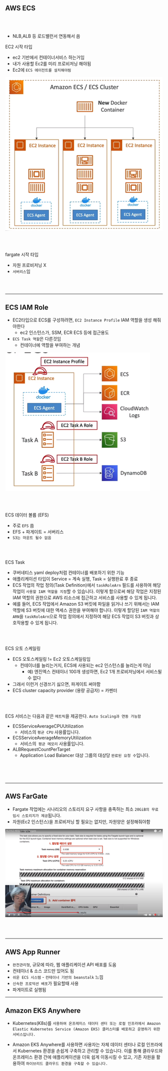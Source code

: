 ## AWS ECS

<br><br>

- NLB,ALB 등 로드밸런서 연동해서 씀

EC2 시작 타입
- ec2 기반에서 컨테이너서비스 하는거임
- 내가 사용할 Ec2를 미리 프로비저닝 해야됨
- Ec2에 `ECS 에이전트를 설치해야됨` 

![Alt text](../../etc/image2/ecsec2.png)

<br><br>

fargate 시작 타입
- 자원 프로비저닝 X
- `서버리스`임

<br><br>

-----

## ECS IAM Role
- EC2타입으로 ECS를 구성하려면, `EC2 Instance Profile` IAM 역할을 생성 해줘야한다
  - ec2 인스턴스가, SSM, ECR ECS 등에 접근용도
- `ECS Task 역할`은 다른것임
  - 컨테이너에 역할을 부여하는 개념

![Alt text](../../etc/image2/ecs%EC%97%AD%ED%95%A0.png)

<br><br>

ECS 데이터 볼륨 (EFS)
- 주로 `EFS` 씀
- EFS + 파게이트 = 서버리스 
- `S3는 마운트 될수 없음`

<br><br>

ECS Task
- 쿠버네티스 yaml deploy처럼 컨테이너를 배포하기 위한 기능
- 애플리케이션 타입이 Service = 계속 실행, Task = 실행완료 후 종료
- ECS 작업의 작업 정의(Task Definition)에서 `taskRoleArn` 필드를 사용하여 해당 작업이 `사용할 IAM 역할을 지정`할 수 있습니다. 이렇게 함으로써 해당 작업은 지정된 IAM 역할의 권한으로 AWS 리소스에 접근하고 서비스를 사용할 수 있게 됩니다.
- 예를 들어, ECS 작업에서 Amazon S3 버킷에 파일을 읽거나 쓰기 위해서는 IAM 역할에 S3 버킷에 대한 액세스 권한을 부여해야 합니다. 이렇게 할당된 `IAM 역할의 ARN`을 `taskRoleArn`으로 작업 정의에서 지정하여 해당 ECS 작업이 S3 버킷과 상호작용할 수 있게 됩니다.



<br><br>

ECS 오토 스케일링
- ECS 오토스케일링 != Ec2 오토스케일링임
  - 컨테이너를 늘리는거지, ECS에 사용되는 ec2 인스턴스를 늘리는게 아님
    - 예) 엔진엑스 컨테이너 100개 생성하면, Ec2 1개 프로비저닝에서 서비스될수 없다
- 그래서 이런거 신경쓰기 싫으면, 파게이트 써야함
- ECS cluster capacity provider (용량 공급자) = 카펜터 

<br><br>

ECS 서비스는 다음과 같은 `메트릭`을 제공한다. `Auto Scaling과 연동 가능함`
- ECSServiceAverageCPUUtilization 
  - 서비스의 `평균 CPU` 사용률입니다.
- ECSServiceAverageMemoryUtilization 
  - 서비스의` 평균 메모리` 사용률입니다.
- ALBRequestCountPerTarget 
  - Application Load Balancer 대상 그룹의 대상당 `완료된 요청 수`입니다.

<br><br><br>





------------------------

## AWS FarGate

- Fargate 작업에는 시나리오의 스토리지 요구 사항을 충족하는 최소 `20GiB의 무료 임시 스토리지가 제공`됩니다.
- 자원(Ec2 인스턴스)을 프로비저닝 할 필요는 없지만, 자원양은 설정해줘야함

![Alt text](../../etc/image2/%ED%8C%8C%EA%B2%8C%EC%9D%B4%ED%8A%B8%EC%9E%90%EC%9B%90.png)
<br><br><br><br>


-------------------------------------
## AWS App Runner

- `완전관리형`, 규모에 따라, 웹 애플리케이션 API 배포를 도움
- 컨테이너 & 소스 코드만 있어도 됨
- `쉬운 ECS 시스템` - `컨테이너 기반의 beanstalk` 느낌
- `신속한 프로덕션 배포`가 필요할때 사용
- 파게이트로 실행됨


--------------------------
## Amazon EKS Anywhere

- Kubernetes(K8s)를 `사용하여 온프레미스 데이터 센터 또는 로컬 인프라에서 Amazon Elastic Kubernetes Service (Amazon EKS) 클러스터를 배포하고 운영하기 위한 서비스입니다.`

- Amazon EKS Anywhere를 사용하면 사용자는 자체 데이터 센터나 로컬 인프라에서 Kubernetes 환경을 손쉽게 구축하고 관리할 수 있습니다. 이를 통해 클라우드와 온프레미스 환경 간에 애플리케이션을 더욱 쉽게 이동시킬 수 있고, 기존 자원을 활용하여 `하이브리드 클라우드 환경을 구축할 수 있습니다.`















































